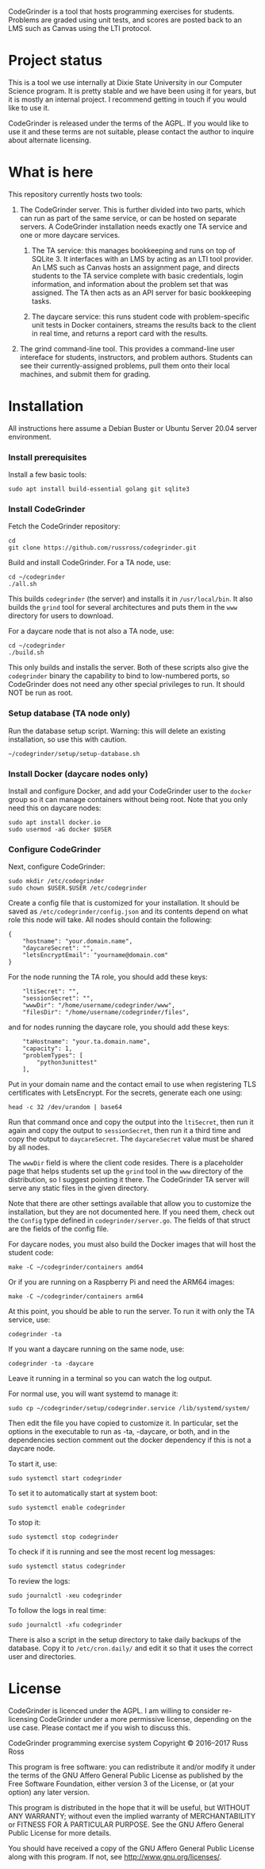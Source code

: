 CodeGrinder is a tool that hosts programming exercises for students.
Problems are graded using unit tests, and scores are posted back to
an LMS such as Canvas using the LTI protocol.


Project status
==============

This is a tool we use internally at Dixie State University in our
Computer Science program. It is pretty stable and we have been using
it for years, but it is mostly an internal project. I recommend
getting in touch if you would like to use it.

CodeGrinder is released under the terms of the AGPL. If you would
like to use it and these terms are not suitable, please contact the
author to inquire about alternate licensing.


What is here
============

This repository currently hosts two tools:

1.  The CodeGrinder server. This is further divided into two parts,
    which can run as part of the same service, or can be hosted on
    separate servers. A CodeGrinder installation needs exactly one
    TA service and one or more daycare services.

    1.  The TA service: this manages bookkeeping and runs on top of
        SQLite 3. It interfaces with an LMS by acting as an LTI
        tool provider. An LMS such as Canvas hosts an assignment
        page, and directs students to the TA service complete with
        basic credentials, login information, and information about
        the problem set that was assigned. The TA then acts as an
        API server for basic bookkeeping tasks.

    2.  The daycare service: this runs student code with
        problem-specific unit tests in Docker containers, streams
        the results back to the client in real time, and returns a
        report card with the results.

2.  The grind command-line tool. This provides a command-line user
    intereface for students, instructors, and problem authors.
    Students can see their currently-assigned problems, pull them
    onto their local machines, and submit them for grading.


Installation
============

All instructions here assume a Debian Buster or Ubuntu Server 20.04
server environment.


### Install prerequisites

Install a few basic tools:

    sudo apt install build-essential golang git sqlite3


### Install CodeGrinder

Fetch the CodeGrinder repository:

    cd
    git clone https://github.com/russross/codegrinder.git

Build and install CodeGrinder. For a TA node, use:

    cd ~/codegrinder
    ./all.sh

This builds `codegrinder` (the server) and installs it in
`/usr/local/bin`. It also builds the `grind` tool for several
architectures and puts them in the `www` directory for users to
download.

For a daycare node that is not also a TA node, use:

    cd ~/codegrinder
    ./build.sh

This only builds and installs the server. Both of these scripts
also give the `codegrinder` binary the capability to bind to
low-numbered ports, so CodeGrinder does not need any other special
privileges to run. It should NOT be run as root.


### Setup database (TA node only)

Run the database setup script. Warning: this will delete an existing
installation, so use this with caution.

    ~/codegrinder/setup/setup-database.sh


### Install Docker (daycare nodes only)

Install and configure Docker, and add your CodeGrinder user to the
`docker` group so it can manage containers without being root. Note
that you only need this on daycare nodes:

    sudo apt install docker.io
    sudo usermod -aG docker $USER


### Configure CodeGrinder

Next, configure CodeGrinder:

    sudo mkdir /etc/codegrinder
    sudo chown $USER.$USER /etc/codegrinder

Create a config file that is customized for your installation. It
should be saved as `/etc/codegrinder/config.json` and its contents
depend on what role this node will take. All nodes should contain
the following:

    {
        "hostname": "your.domain.name",
        "daycareSecret": "",
        "letsEncryptEmail": "yourname@domain.com"
    }

For the node running the TA role, you should add these keys:

        "ltiSecret": "",
        "sessionSecret": "",
        "wwwDir": "/home/username/codegrinder/www",
        "filesDir": "/home/username/codegrinder/files",

and for nodes running the daycare role, you should add these keys:

        "taHostname": "your.ta.domain.name",
        "capacity": 1,
        "problemTypes": [
            "python3unittest"
        ],

Put in your domain name and the contact email to use when
registering TLS certificates with LetsEncrypt. For the secrets,
generate each one using:

    head -c 32 /dev/urandom | base64

Run that command once and copy the output into the `ltiSecret`, then
run it again and copy the output to `sessionSecret`, then run it a
third time and copy the output to `daycareSecret`. The
`daycareSecret` value must be shared by all nodes.

The `wwwDir` field is where the client code resides. There is a
placeholder page that helps students set up the `grind` tool in the
`www` directory of the distribution, so I suggest pointing it there.
The CodeGrinder TA server will serve any static files in the given
directory.

Note that there are other settings available that allow you to
customize the installation, but they are not documented here. If you
need them, check out the `Config` type defined in
`codegrinder/server.go`. The fields of that struct are the fields of
the config file.

For daycare nodes, you must also build the Docker images that will
host the student code:

    make -C ~/codegrinder/containers amd64

Or if you are running on a Raspberry Pi and need the ARM64 images:

    make -C ~/codegrinder/containers arm64

At this point, you should be able to run the server. To run it with
only the TA service, use:

    codegrinder -ta

If you want a daycare running on the same node, use:

    codegrinder -ta -daycare

Leave it running in a terminal so you can watch the log output.

For normal use, you will want systemd to manage it:

    sudo cp ~/codegrinder/setup/codegrinder.service /lib/systemd/system/

Then edit the file you have copied to customize it. In particular,
set the options in the executable to run as -ta, -daycare, or both,
and in the dependencies section comment out the docker dependency
if this is not a daycare node.

To start it, use:

    sudo systemctl start codegrinder

To set it to automatically start at system boot:

    sudo systemctl enable codegrinder

To stop it:

    sudo systemctl stop codegrinder

To check if it is running and see the most recent log messages:

    sudo systemctl status codegrinder

To review the logs:

    sudo journalctl -xeu codegrinder

To follow the logs in real time:

    sudo journalctl -xfu codegrinder

There is also a script in the setup directory to take daily backups
of the database. Copy it to `/etc/cron.daily/` and edit it so that
it uses the correct user and directories.


License
=======

CodeGrinder is licenced under the AGPL. I am willing to consider
re-licensing CodeGrinder under a more permissive license, depending
on the use case. Please contact me if you wish to discuss this.


CodeGrinder programming exercise system
Copyright © 2016–2017  Russ Ross

This program is free software: you can redistribute it and/or modify
it under the terms of the GNU Affero General Public License as
published by the Free Software Foundation, either version 3 of the
License, or (at your option) any later version.

This program is distributed in the hope that it will be useful,
but WITHOUT ANY WARRANTY; without even the implied warranty of
MERCHANTABILITY or FITNESS FOR A PARTICULAR PURPOSE. See the
GNU Affero General Public License for more details.

You should have received a copy of the GNU Affero General Public License
along with this program. If not, see <http://www.gnu.org/licenses/>.
